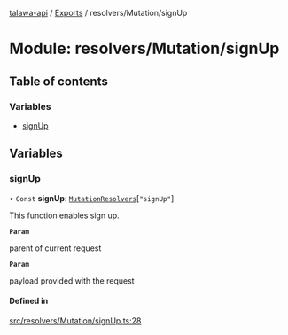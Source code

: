 [talawa-api](../README.md) / [Exports](../modules.md) / resolvers/Mutation/signUp

# Module: resolvers/Mutation/signUp

## Table of contents

### Variables

- [signUp](resolvers_Mutation_signUp.md#signup)

## Variables

### signUp

• `Const` **signUp**: [`MutationResolvers`](types_generatedGraphQLTypes.md#mutationresolvers)[``"signUp"``]

This function enables sign up.

**`Param`**

parent of current request

**`Param`**

payload provided with the request

#### Defined in

[src/resolvers/Mutation/signUp.ts:28](https://github.com/PalisadoesFoundation/talawa-api/blob/6295a23/src/resolvers/Mutation/signUp.ts#L28)
